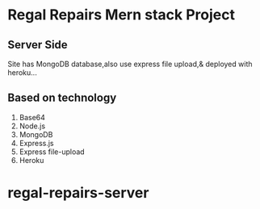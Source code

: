 # Regal Repairs Mern stack Project 

## Server Side 
Site has MongoDB database,also use express file upload,& deployed with heroku...

## Based on technology
1. Base64
2. Node.js
3. MongoDB
4. Express.js
5. Express file-upload
5. Heroku


# regal-repairs-server
